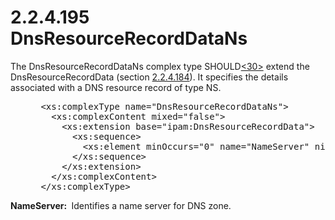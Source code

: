 <html dir="LTR" xmlns:mshelp="http://msdn.microsoft.com/mshelp" xmlns:ddue="http://ddue.schemas.microsoft.com/authoring/2003/5" xmlns:xlink="http://www.w3.org/1999/xlink" xmlns:tool="http://www.microsoft.com/tooltip">
 <body>
 <div id="header">
 <h1 class="heading">2.2.4.195 DnsResourceRecordDataNs</h1>
 </div>
 <div id="mainSection">
 <div id="mainBody">
 <div id="allHistory" class="saveHistory"></div>
 <div id="sectionSection0" class="section" name="collapseableSection">
 

<p>The DnsResourceRecordDataNs complex type SHOULD<a id="Appendix_A_Target_30"></a><a href="3b257e05-6300-4286-a090-0f9949d290bf.md#Appendix_A_30" aria-label="Product behavior note 30">&lt;30&gt;</a> extend the
DnsResourceRecordData (section <a href="2ad80a88-0032-4aa9-a467-23dd9171d304.md">2.2.4.184</a>). It specifies
the details associated with a DNS resource record of type NS.</p>

<dl>
<dd>
<div><pre> &lt;xs:complexType name=&quot;DnsResourceRecordDataNs&quot;&gt;
   &lt;xs:complexContent mixed=&quot;false&quot;&gt;
     &lt;xs:extension base=&quot;ipam:DnsResourceRecordData&quot;&gt;
       &lt;xs:sequence&gt;
         &lt;xs:element minOccurs=&quot;0&quot; name=&quot;NameServer&quot; nillable=&quot;true&quot; type=&quot;xsd:string&quot; /&gt;
       &lt;/xs:sequence&gt;
     &lt;/xs:extension&gt;
   &lt;/xs:complexContent&gt;
 &lt;/xs:complexType&gt;
</pre></div>
</dd></dl>

<p><b>NameServer: </b> Identifies a name server for DNS
zone.</p>


 </div>
 </div>
 </div>
 </body>
</html>